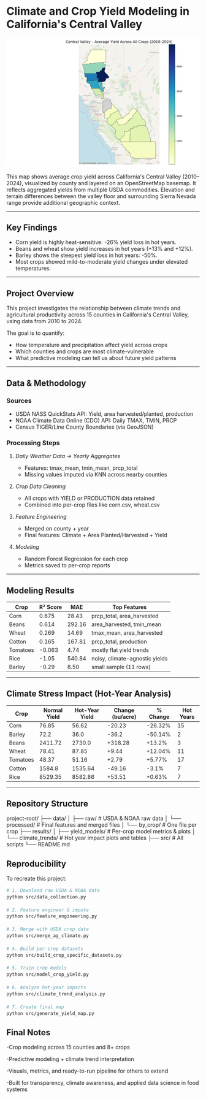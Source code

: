 # Climate and Crop Yield Modeling in California's Central Valley

![Central Valley Yield Map](results/central_valley_yield_map.png)

This map shows average crop yield across California's Central Valley (2010–2024), visualized by county and layered on an OpenStreetMap basemap. It reflects aggregated yields from multiple USDA commodities. Elevation and terrain differences between the valley floor and surrounding Sierra Nevada range provide additional geographic context.

---

## Key Findings

- Corn yield is highly heat-sensitive: -26% yield loss in hot years.
- Beans and wheat show yield increases in hot years (+13% and +12%).
- Barley shows the steepest yield loss in hot years: -50%.
- Most crops showed mild-to-moderate yield changes under elevated temperatures.

---

## Project Overview

This project investigates the relationship between climate trends and agricultural productivity across 15 counties in California's Central Valley, using data from 2010 to 2024.

The goal is to quantify:

- How temperature and precipitation affect yield across crops
- Which counties and crops are most climate-vulnerable
- What predictive modeling can tell us about future yield patterns

---

## Data & Methodology

### Sources

- USDA NASS QuickStats API: Yield, area harvested/planted, production
- NOAA Climate Data Online (CDO) API: Daily TMAX, TMIN, PRCP
- Census TIGER/Line County Boundaries (via GeoJSON)

### Processing Steps

1. *Daily Weather Data → Yearly Aggregates*
   - Features: tmax_mean, tmin_mean, prcp_total
   - Missing values imputed via KNN across nearby counties

2. *Crop Data Cleaning*
   - All crops with YIELD or PRODUCTION data retained
   - Combined into per-crop files like corn.csv, wheat.csv

3. *Feature Engineering*
   - Merged on county + year
   - Final features: Climate + Area Planted/Harvested + Yield

4. *Modeling*
   - Random Forest Regression for each crop
   - Metrics saved to per-crop reports

---

## Modeling Results

| Crop     | R² Score | MAE     | Top Features                    |
|----------|----------|---------|---------------------------------|
| Corn     | 0.675    | 28.43   | prcp_total, area_harvested      |
| Beans    | 0.614    | 292.16  | area_harvested, tmin_mean       |
| Wheat    | 0.269    | 14.69   | tmax_mean, area_harvested       |
| Cotton   | 0.165    | 167.81  | prcp_total, production          |
| Tomatoes | -0.063   | 4.74    | mostly flat yield trends        |
| Rice     | -1.05    | 540.84  | noisy, climate-agnostic yields  |
| Barley   | -0.29    | 8.50    | small sample (11 rows)          |

---

## Climate Stress Impact (Hot-Year Analysis)

| Crop     | Normal Yield | Hot-Year Yield | Change (bu/acre) | % Change | Hot Years |
|----------|---------------|----------------|------------------|----------|-----------|
| Corn     | 76.85         | 56.62          | -20.23           | -26.32%  | 15        |
| Barley   | 72.2          | 36.0           | -36.2            | -50.14%  | 2         |
| Beans    | 2411.72       | 2730.0         | +318.28          | +13.2%   | 3         |
| Wheat    | 78.41         | 87.85          | +9.44            | +12.04%  | 11        |
| Tomatoes | 48.37         | 51.16          | +2.79            | +5.77%   | 17        |
| Cotton   | 1584.8        | 1535.64        | -49.16           | -3.1%    | 7         |
| Rice     | 8529.35       | 8582.86        | +53.51           | +0.63%   | 7         |

---

## Repository Structure
project-root/
├── data/
│   ├── raw/ # USDA & NOAA raw data
│   └── processed/ # Final features and merged files
│       └── by_crop/ # One file per crop
├── results/
│   ├── yield_models/ # Per-crop model metrics & plots
│   └── climate_trends/ # Hot year impact plots and tables
├── src/ # All scripts
└── README.md

## Reproducibility

To recreate this project:

```bash
# 1. Download raw USDA & NOAA data
python src/data_collection.py

# 2. Feature engineer & impute
python src/feature_engineering.py

# 3. Merge with USDA crop data
python src/merge_ag_climate.py

# 4. Build per-crop datasets
python src/build_crop_specific_datasets.py

# 5. Train crop models
python src/model_crop_yield.py

# 6. Analyze hot-year impacts
python src/climate_trend_analysis.py

# 7. Create final map
python src/generate_yield_map.py
```

## Final Notes
-Crop modeling across 15 counties and 8+ crops

-Predictive modeling + climate trend interpretation

-Visuals, metrics, and ready-to-run pipeline for others to extend

-Built for transparency, climate awareness, and applied data science in food systems